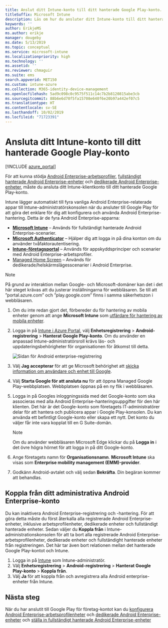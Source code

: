 ```yaml
---
title: Anslut ditt Intune-konto till ditt hanterade Google Play-konto.
titleSuffix: Microsoft Intune
description: Läs om hur du ansluter ditt Intune-konto till ditt hanterade Google Play-konto.
keywords: ''
author: ErikjeMS
ms.author: erikje
manager: dougeby
ms.date: 5/13/2019
ms.topic: conceptual
ms.service: microsoft-intune
ms.localizationpriority: high
ms.technology: ''
ms.assetid: ''
ms.reviewer: chmaguir
ms.suite: ems
search.appverid: MET150
ms.custom: intune-azure
ms.collection: M365-identity-device-management
ms.openlocfilehash: 5ad9c098c0c9575f511c14c7b2b8120815abe3cb
ms.sourcegitcommit: 88b6e6d70f5fa15708e640f6e20b97a442ef07c5
ms.translationtype: HT
ms.contentlocale: sv-SE
ms.lasthandoff: 10/02/2019
ms.locfileid: "71723391"
---
```

# <a name="connect-your-intune-account-to-your-managed-google-play-account"></a>Ansluta ditt Intune-konto till ditt hanterade Google Play-konto

[!INCLUDE [azure_portal](../includes/azure_portal.md)]

För att kunna stödja [Android Enterprise-arbetsprofiler](android-work-profile-enroll.md), [fullständigt hanterade Android Enterprise-enheter](android-fully-managed-enroll.md) och [dedikerade Android Enterprise-enheter](android-kiosk-enroll.md), måste du ansluta ditt Intune-klientkonto till ditt hanterade Google Play-konto.  

Intune lägger automatiskt till fyra vanliga Android Enterprise-relaterade appar till Intune-administratörskonsolen när du ansluter till Google Play för att göra det enklare för dig att konfigurera och använda Android Enterprise-hantering. Detta är de fyra Android Enterprise-apparna:

- **[Microsoft Intune](https://play.google.com/store/apps/details?id=com.microsoft.intune)** – Används för fullständigt hanterade Android Enterprise-scenarier.
- **[Microsoft Authenticator](https://play.google.com/store/apps/details?id=com.azure.authenticator)** – Hjälper dig att logga in på dina konton om du använder tvåfaktorautentisering.
- **[Intune-företagsportal](https://play.google.com/store/apps/details?id=com.microsoft.windowsintune.companyportal)** – Används för appskyddsprinciper och scenarier med Android Enterprise-arbetsprofiler.
- [Managed Home Screen](https://play.google.com/store/apps/details?id=com.microsoft.launcher.enterprise) – Används för dedikerade/helskärmslägesscenarier i Android Enterprise.

> [!NOTE]
> På grund av interaktion mellan Google- och Microsoft-domäner kan det i det här steget krävas att du justerar inställningarna för webbläsaren.  Se till att ”portal.azure.com” och ”play.google.com” finns i samma säkerhetszon i webbläsaren.

1. Om du inte redan gjort det, förbereder du för hantering av mobila enheter genom att ange **Microsoft Intune** som [utfärdare för hantering av mobila enheter](../fundamentals/mdm-authority-set.md).
2. Logga in på [Intune i Azure Portal](https://aka.ms/intuneportal), välj **Enhetsregistrering** > **Android-registrering** > **Hanterat Google Play-konto**.  Om du använder en anpassad Intune-administratörsroll krävs läs- och uppdateringsbehörigheter för organisationen för åtkomst till detta.
   
   ![Sidan för Android enterprise-registrering](./media/connect-intune-android-enterprise/android-work-bind.png)

3. Välj **Jag accepterar** för att ge Microsoft behörighet att [skicka information om användare och enhet till Google](../protect/data-intune-sends-to-google.md). 
   
4. Välj **Starta Google för att ansluta nu** för att öppna Managed Google Play-webbplatsen. Webbplatsen öppnas på en ny flik i webbläsaren.
  
5. Logga in på Googles inloggningssida med det Google-konto som ska associeras med alla Android Enterprise-hanteringsuppgifter för den här klienten. Det här är det Google-konto som företagets IT-administratörer delar för att hantera och publicera appar i Google Play-konsolen. Du kan använda ett befintligt Google-konto eller skapa ett nytt. Det konto du väljer får inte vara kopplat till en G Suite-domän.
    
    > [!Note]
    > Om du använder webbläsaren Microsoft Edge klickar du på **Logga in** i det övre högra hörnet för att logga in på ditt Google-konto.

6. Ange företagets namn för **Organisationsnamn**. **Microsoft Intune** ska visas som **Enterprise mobility management (EMM)-provider**.

7. Godkänn Android-avtalet och välj sedan **Bekräfta**. Din begäran kommer att behandlas.

## <a name="disconnect-your-android-enterprise-administrative-account"></a>Koppla från ditt administrativa Android Enterprise-konto

Du kan inaktivera Android Enterprise-registrering och -hantering. För att göra detta måste du först återkalla alla registrerade Android Enterprise-enheter, inklusive arbetsprofilenheter, dedikerade enheter och fullständigt hanterade enheter. Sedan väljer du **Koppla från** i Intune-administrationskonsolen för att ta bort alla registrerade Android Enterprise-arbetsprofilenheter, dedikerade enheter och fullständight hanterade enheter från registreringen. Det här tar även bort relationen mellan det hanterade Google Play-kontot och Intune.

1. Logga in på [Intune](https://go.microsoft.com/fwlink/?linkid=2090973) som Intune-administratör.
2. Välj **Enhetsregistrering** > **Android-registrering** > **Hanterat Google Play-konto** > **Koppla från**.
3. Välj **Ja** för att koppla från och avregistrera alla Android enterprise-enheter från Intune.

## <a name="next-steps"></a>Nästa steg

När du har anslutit till Google Play för företag-kontot kan du [konfigurera Android Enterprise-arbetsprofilenheter](android-work-profile-enroll.md) och [dedikerade Android Enterprise-enheter](android-kiosk-enroll.md) och [ställa in fullständigt hanterade Android Enterprise-enheter](android-kiosk-enroll.md)
